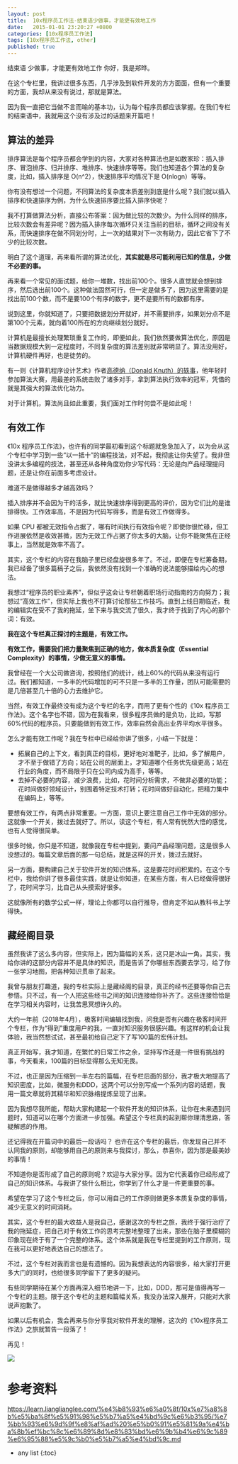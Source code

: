 ```yaml
---
layout: post
title:  10x程序员工作法-结束语少做事，才能更有效地工作
date:   2015-01-01 23:20:27 +0800
categories: [10x程序员工作法]
tags: [10x程序员工作法, other]
published: true
---
```




结束语 少做事，才能更有效地工作
你好，我是郑晔。

在这个专栏里，我讲过很多东西，几乎涉及到软件开发的方方面面，但有一个重要的方面，我却从来没有说过，那就是算法。

因为我一直把它当做不言而喻的基本功，认为每个程序员都应该掌握。在我们专栏的结束语中，我就用这个没有涉及过的话题来开篇吧！

## 算法的差异

排序算法是每个程序员都会学到的内容，大家对各种算法也是如数家珍：插入排序、冒泡排序、归并排序、堆排序、快速排序等等。我们也知道各个算法的复杂度，比如，插入排序是 O(n^2），快速排序平均情况下是 O(nlogn）等等。

你有没有想过一个问题，不同算法的复杂度本质差别到底是什么呢？我们就以插入排序和快速排序为例，为什么快速排序要比插入排序快呢？

我不打算做算法分析，直接公布答案：因为做比较的次数少。为什么同样的排序，比较次数会有差异呢？因为插入排序每次循环只关注当前的目标，循环之间没有关系，而快速排序在做不同划分时，上一次的结果对下一次有助力，因此它省下了不少的比较次数。

明白了这个道理，再来看所谓的算法优化，**其实就是尽可能利用已知的信息，少做不必要的事。**

再来看一个常见的面试题，给你一堆数，找出前100个。很多人直觉就会想到排序，然后选出前100个。这种做法固然可行，但一定是做多了，因为这里需要的是找出前100个数，而不是要100个有序的数字，更不是要所有的数都有序。

说到这里，你就知道了，只要把数据划分开就好，并不需要排序，如果划分点不是第100个元素，就向着100所在的方向继续划分就好。

计算机是最擅长处理繁琐重复工作的，即便如此，我们依然要做算法优化，原因是当数据规模大到一定程度时，不同复杂度的算法差别就非常明显了。算法没用好，计算机硬件再好，也是徒劳的。

有一则《计算机程序设计艺术》作者[高德纳（Donald Knuth）的轶事](http://book.douban.com/subject/10432364/)，他年轻时参加算法大赛，用最差的系统击败了诸多对手，拿到算法执行效率的冠军，凭借的就是其强大的算法优化功力。

对于计算机，算法尚且如此重要，我们面对工作时何尝不是如此呢！

## 有效工作

《10x 程序员工作法》，也许有的同学最初看到这个标题就急急加入了，以为会从这个专栏中学习到一些“以一抵十”的编程技法，对不起，我彻底让你失望了。我非但没讲太多编程的技法，甚至还从各种角度劝你少写代码：无论是向产品经理提问题，还是让你在前面多考虑设计。

难道不是做得越多才越高效吗？

插入排序并不会因为干的活多，就比快速排序得到更高的评价，因为它们比的是谁排得快。工作效率高，不是因为代码写得多，而是有效工作做得多。

如果 CPU 都被无效指令占据了，哪有时间执行有效指令呢？即使你很忙碌，但工作进展依然是收效甚微，因为无效工作占据了你太多的大脑，让你不能聚焦在正经事上，当然就是效率不高了。

其实，这个专栏的内容在我脑子里已经盘旋很多年了。不过，即便在专栏筹备期，我已经备了很多篇稿子之后，我依然没有找到一个准确的说法能够描绘内心的想法。

我想过“程序员的职业素养”，但似乎这会让专栏朝着职场行动指南的方向努力；我想过“高效工作”，但实际上我也不打算讨论那些工作技巧。直到上线日期临近，我的编辑实在受不了我的拖延，坐下来与我交流了很久，我才终于找到了内心的那个词：有效。

**我在这个专栏真正探讨的主题是，有效工作。**

**有效工作，需要我们把力量聚焦到正确的地方，做本质复杂度（Essential Complexity）的事情，少做无意义的事情。**

我曾经在一个大公司做咨询，按照他们的统计，线上60%的代码从来没有运行过。我们都知道，一多半的代码增加的可不只是一多半的工作量，团队可能需要的是几倍甚至几十倍的心力去维护它。

当然，有效工作最终没有成为这个专栏的名字，而用了更有个性的《10x 程序员工作法》。这个名字也不错，因为在我看来，很多程序员做的是负功，比如，写那60%代码的程序员。只要能做到有效工作，效率自然会高出业界平均水平很多。

怎么才能有效工作呢？我在专栏中已经给你讲了很多，小结一下就是：

* 拓展自己的上下文，看到真正的目标，更好地对准靶子，比如，多了解用户，才不至于做错了方向；站在公司的层面上，才知道哪个任务优先级更高；站在行业的角度，而不局限于只在公司内成为高手，等等。
* 去掉不必要的内容，减少浪费，比如，花时间分析需求，不做非必要的功能；花时间做好领域设计，别围着特定技术打转；花时间做好自动化，把精力集中在编码上，等等。

要想有效工作，有两点非常重要。一方面，意识上要注意自己工作中无效的部分。这就像一个开关，拨过去就好了。所以，读这个专栏，有人常有恍然大悟的感觉，也有人觉得很简单。

很多时候，你只是不知道，就像我在专栏中提到，要问产品经理问题，这是很多人没想过的。每篇文章后面的那一句总结，就是这样的开关，拨过去就好。

另一方面，要构建自己关于软件开发的知识体系，这是要花时间积累的。在这个专栏中，我给你讲了很多最佳实践，就是让你知道，在某些方面，有人已经做得很好了，花时间学习，比自己从头摸索好很多。

这就像所有的数学公式一样，理论上你都可以自行推导，但肯定不如从教科书上学得快。

## 藏经阁目录

虽然我讲了这么多内容，但实际上，因为篇幅的关系，这只是冰山一角。其实，我给你讲的这部分内容并不是具体的知识，而是告诉了你哪些东西要去学习，给了你一张学习地图，把各种知识贯串了起来。

我曾与朋友打趣道，我的专栏实际上是藏经阁的目录，真正的经书还要等你自己去参悟。只不过，有一个人把这些经书之间的知识连接给你补齐了。这些连接恰恰是在学习相关内容时，让我苦思冥想许久的。

大约一年前（2018年4月），极客时间编辑找到我，问我是否有兴趣在极客时间开个专栏，作为“得到”重度用户的我，一直对知识服务很感兴趣。有这样的机会让我体验，我当然想试试，甚至最初给自己定下了写100篇的宏伟计划。

真正开始写，我才知道，在繁忙的日常工作之余，坚持写作还是一件很有挑战的事，今天看来，100篇的目标显得那么无知无畏。

不过，也正是因为压缩到一半左右的篇幅，在专栏后面的部分，我才极大地提高了知识密度，比如，微服务和DDD，这两个可以分别写成一个系列内容的话题，我用一篇文章就将其精华和知识脉络提炼呈现了出来。

因为我想尽我所能，帮助大家构建起一个软件开发的知识体系，让你在未来遇到问题时，知道可以在哪个方面进一步加强。希望这个专栏真的起到帮你理清思路，答疑解惑的作用。

还记得我在开篇词中的最后一段话吗？
也许在这个专栏的最后，你发现自己并不认同我的原则，却能够用自己的原则来与我探讨，那么，恭喜你，因为那是最美妙的事情！

不知道你是否形成了自己的原则呢？欢迎与大家分享。因为它代表着你已经形成了自己的知识体系。与我讲了些什么相比，你学到了什么才是一件更重要的事。

希望在学习了这个专栏之后，你可以用自己的工作原则做更多本质复杂度的事情，减少无意义的时间消耗。

其实，这个专栏的最大收益人是我自己，感谢这次的专栏之旅，我终于强行治疗了我的拖延症，把自己对于有效工作的思考完整地整理了出来，那些在脑子里模糊的印象现在终于有了一个完整的体系。这个体系就是我在专栏里提到的工作原则，现在我可以更好地表达自己的想法了。

不过，这个专栏对我而言也是有遗憾的。因为我想表达的内容很多，给大家打开更多大门的同时，也给很多同学留下了更多的疑问。

有些同学期待在某个方面再深入细节地讲一下，比如，DDD，那可是值得再写一个专栏的主题。限于这个专栏的主题和篇幅关系，我没办法深入展开，只能对大家说声抱歉了。

如果以后有机会，我会再来与你分享我对软件开发的理解，这次的《10x程序员工作法》之旅就暂告一段落了！

再见！

[![](https://learn.lianglianglee.com/%e4%b8%93%e6%a0%8f/10x%e7%a8%8b%e5%ba%8f%e5%91%98%e5%b7%a5%e4%bd%9c%e6%b3%95/assets/4f8fcc0be9fe4acd8c03876cecef25e4.jpg)](https://jinshuju.net/f/4b8yu2)




# 参考资料

https://learn.lianglianglee.com/%e4%b8%93%e6%a0%8f/10x%e7%a8%8b%e5%ba%8f%e5%91%98%e5%b7%a5%e4%bd%9c%e6%b3%95/%e7%bb%93%e6%9d%9f%e8%af%ad%20%e5%b0%91%e5%81%9a%e4%ba%8b%ef%bc%8c%e6%89%8d%e8%83%bd%e6%9b%b4%e6%9c%89%e6%95%88%e5%9c%b0%e5%b7%a5%e4%bd%9c.md

* any list
{:toc}
